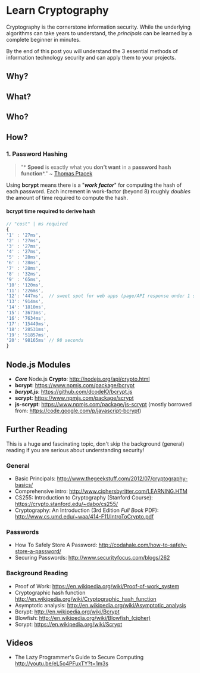 # Learn Cryptography

Cryptography is the cornerstone information security.
While the underlying algorithms can take years to understand,
the _principals_ can be learned by a complete beginner in minutes.

By the end of this post you will understand the 3 essential methods
of information technology security and can apply them to your projects.


## Why?



## What?

## Who?

## How?

### 1. Password Hashing




> "* **Speed** is exactly what you **don’t want** in a **password hash function***."
~ [Thomas Ptacek](http://amzn.to/cthr46)

Using **bcrypt** means there is a "_**work factor**_" for
computing the hash of each password.
Each increment in work-factor (beyond 8) roughly *doubles* the amount of time
required to compute the hash.


#### bcrypt time required to derive hash

```js
// "cost" | ms required
{
'1' : '27ms',
'2' : '27ms',
'3' : '27ms',
'4' : '27ms',
'5' : '28ms',
'6' : '28ms',
'7' : '28ms',
'8' : '32ms',
'9' : '65ms',
'10': '120ms',
'11': '226ms',
'12': '447ms',  // sweet spot for web apps (page/API response under 1 sec)
'13': '914ms',
'14': '1810ms',
'15': '3673ms',
'16': '7634ms',
'17': '15449ms',
'18': '28531ms',
'19': '51857ms',
'20': '98165ms' // 98 seconds
}
```


## Node.js Modules

+ ***Core*** Node.js **Crypto**: http://nodejs.org/api/crypto.html
+ **bcrypt**: https://www.npmjs.com/package/bcrypt
+ ***bcrypt.js***: https://github.com/dcodeIO/bcrypt.js
+ **scrypt**: https://www.npmjs.com/package/scrypt
+ **js-scrypt**: https://www.npmjs.com/package/js-scrypt
(mostly borrowed from: https://code.google.com/p/javascript-bcrypt)


## Further Reading

This is a huge and fascinating topic,
don't skip the background (general) reading
if you are serious about understanding security!

### General

+ Basic Principals:
http://www.thegeekstuff.com/2012/07/cryptography-basics/
+ Comprehensive intro:
http://www.ciphersbyritter.com/LEARNING.HTM
+ CS255: Introduction to Cryptography (Stanford Course):
https://crypto.stanford.edu/~dabo/cs255/
+ Cryptography: An Introduction
(3rd Edition *Full Book* PDF):
http://www.cs.umd.edu/~waa/414-F11/IntroToCrypto.pdf

### Passwords

+ How To Safely Store A Password:
http://codahale.com/how-to-safely-store-a-password/
+ Securing Passwords:
http://www.securityfocus.com/blogs/262

### Background Reading

+ Proof of Work:
https://en.wikipedia.org/wiki/Proof-of-work_system
+ Cryptographic hash function
http://en.wikipedia.org/wiki/Cryptographic_hash_function
+ Asymptotic analysis:
http://en.wikipedia.org/wiki/Asymptotic_analysis
+ Bcrypt:
http://en.wikipedia.org/wiki/Bcrypt
+ Blowfish:
http://en.wikipedia.org/wiki/Blowfish_(cipher)
+ Scrypt:
https://en.wikipedia.org/wiki/Scrypt

## Videos

+ The Lazy Programmer's Guide to Secure Computing
http://youtu.be/eL5o4PFuxTY?t=1m3s
